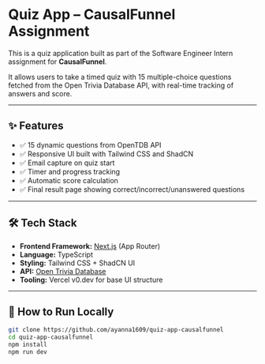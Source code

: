 # Quiz App – CausalFunnel Assignment

This is a quiz application built as part of the Software Engineer Intern assignment for **CausalFunnel**.

It allows users to take a timed quiz with 15 multiple-choice questions fetched from the Open Trivia Database API, with real-time tracking of answers and score.

---

## ✨ Features

- ✅ 15 dynamic questions from OpenTDB API
- ✅ Responsive UI built with Tailwind CSS and ShadCN
- ✅ Email capture on quiz start
- ✅ Timer and progress tracking
- ✅ Automatic score calculation
- ✅ Final result page showing correct/incorrect/unanswered questions

---

## 🛠 Tech Stack

- **Frontend Framework:** [Next.js](https://nextjs.org/) (App Router)
- **Language:** TypeScript
- **Styling:** Tailwind CSS + ShadCN UI
- **API:** [Open Trivia Database](https://opentdb.com/)
- **Tooling:** Vercel v0.dev for base UI structure

---

## 🚀 How to Run Locally

```bash
git clone https://github.com/ayanna1609/quiz-app-causalfunnel
cd quiz-app-causalfunnel
npm install
npm run dev
